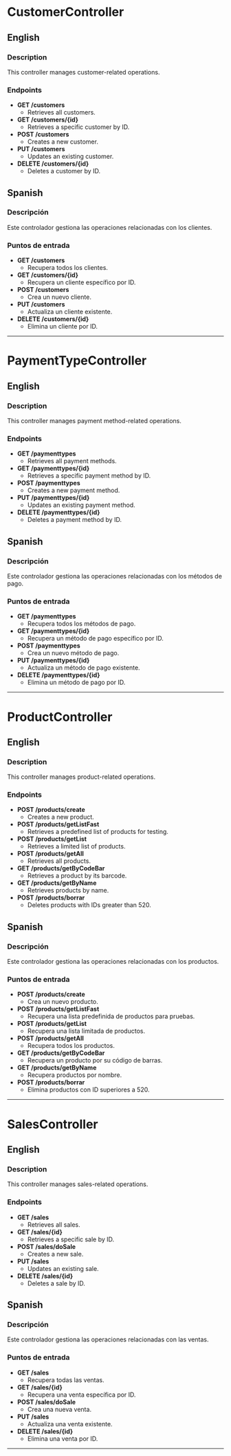 # CustomerController

## English

### Description
This controller manages customer-related operations.

### Endpoints
- **GET /customers**
  - Retrieves all customers.
- **GET /customers/{id}**
  - Retrieves a specific customer by ID.
- **POST /customers**
  - Creates a new customer.
- **PUT /customers**
  - Updates an existing customer.
- **DELETE /customers/{id}**
  - Deletes a customer by ID.

## Spanish

### Descripción
Este controlador gestiona las operaciones relacionadas con los clientes.

### Puntos de entrada
- **GET /customers**
  - Recupera todos los clientes.
- **GET /customers/{id}**
  - Recupera un cliente específico por ID.
- **POST /customers**
  - Crea un nuevo cliente.
- **PUT /customers**
  - Actualiza un cliente existente.
- **DELETE /customers/{id}**
  - Elimina un cliente por ID.

---

# PaymentTypeController

## English

### Description
This controller manages payment method-related operations.

### Endpoints
- **GET /paymenttypes**
  - Retrieves all payment methods.
- **GET /paymenttypes/{id}**
  - Retrieves a specific payment method by ID.
- **POST /paymenttypes**
  - Creates a new payment method.
- **PUT /paymenttypes/{id}**
  - Updates an existing payment method.
- **DELETE /paymenttypes/{id}**
  - Deletes a payment method by ID.

## Spanish

### Descripción
Este controlador gestiona las operaciones relacionadas con los métodos de pago.

### Puntos de entrada
- **GET /paymenttypes**
  - Recupera todos los métodos de pago.
- **GET /paymenttypes/{id}**
  - Recupera un método de pago específico por ID.
- **POST /paymenttypes**
  - Crea un nuevo método de pago.
- **PUT /paymenttypes/{id}**
  - Actualiza un método de pago existente.
- **DELETE /paymenttypes/{id}**
  - Elimina un método de pago por ID.

---

# ProductController

## English

### Description
This controller manages product-related operations.

### Endpoints
- **POST /products/create**
  - Creates a new product.
- **POST /products/getListFast**
  - Retrieves a predefined list of products for testing.
- **POST /products/getList**
  - Retrieves a limited list of products.
- **POST /products/getAll**
  - Retrieves all products.
- **GET /products/getByCodeBar**
  - Retrieves a product by its barcode.
- **GET /products/getByName**
  - Retrieves products by name.
- **POST /products/borrar**
  - Deletes products with IDs greater than 520.

## Spanish

### Descripción
Este controlador gestiona las operaciones relacionadas con los productos.

### Puntos de entrada
- **POST /products/create**
  - Crea un nuevo producto.
- **POST /products/getListFast**
  - Recupera una lista predefinida de productos para pruebas.
- **POST /products/getList**
  - Recupera una lista limitada de productos.
- **POST /products/getAll**
  - Recupera todos los productos.
- **GET /products/getByCodeBar**
  - Recupera un producto por su código de barras.
- **GET /products/getByName**
  - Recupera productos por nombre.
- **POST /products/borrar**
  - Elimina productos con ID superiores a 520.

---

# SalesController

## English

### Description
This controller manages sales-related operations.

### Endpoints
- **GET /sales**
  - Retrieves all sales.
- **GET /sales/{id}**
  - Retrieves a specific sale by ID.
- **POST /sales/doSale**
  - Creates a new sale.
- **PUT /sales**
  - Updates an existing sale.
- **DELETE /sales/{id}**
  - Deletes a sale by ID.

## Spanish

### Descripción
Este controlador gestiona las operaciones relacionadas con las ventas.

### Puntos de entrada
- **GET /sales**
  - Recupera todas las ventas.
- **GET /sales/{id}**
  - Recupera una venta específica por ID.
- **POST /sales/doSale**
  - Crea una nueva venta.
- **PUT /sales**
  - Actualiza una venta existente.
- **DELETE /sales/{id}**
  - Elimina una venta por ID.

---